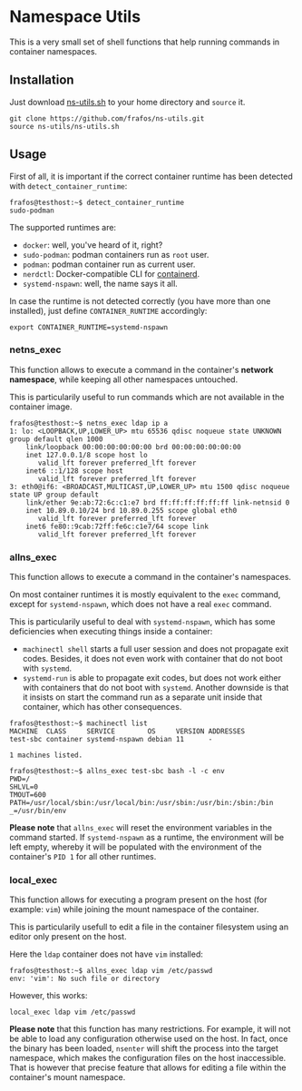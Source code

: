 # Namespace Utils

This is a very small set of shell functions that help running commands
in container namespaces.

## Installation

Just download [ns-utils.sh](ns-utils.sh) to your home directory and `source` it.

``` shell
git clone https://github.com/frafos/ns-utils.git
source ns-utils/ns-utils.sh
```

## Usage

First of all, it is important if the correct container runtime has been detected
with `detect_container_runtime`:

``` shell
frafos@testhost:~$ detect_container_runtime
sudo-podman
```

The supported runtimes are:
- `docker`: well, you've heard of it, right?
- `sudo-podman`: podman containers run as `root` user.
- `podman`: podman container run as current user.
- `nerdctl`: Docker-compatible CLI for [containerd](https://containerd.io/).
- `systemd-nspawn`: well, the name says it all.

In case the runtime is not detected correctly (you have more than one installed),
just define `CONTAINER_RUNTIME` accordingly:

``` shell
export CONTAINER_RUNTIME=systemd-nspawn
```

### netns_exec

This function allows to execute a command in the container's **network namespace**, while
keeping all other namespaces untouched.

This is particularily useful to run commands which are not available in the
container image.

``` shell
frafos@testhost:~$ netns_exec ldap ip a
1: lo: <LOOPBACK,UP,LOWER_UP> mtu 65536 qdisc noqueue state UNKNOWN group default qlen 1000
    link/loopback 00:00:00:00:00:00 brd 00:00:00:00:00:00
    inet 127.0.0.1/8 scope host lo
       valid_lft forever preferred_lft forever
    inet6 ::1/128 scope host 
       valid_lft forever preferred_lft forever
3: eth0@if6: <BROADCAST,MULTICAST,UP,LOWER_UP> mtu 1500 qdisc noqueue state UP group default 
    link/ether 9e:ab:72:6c:c1:e7 brd ff:ff:ff:ff:ff:ff link-netnsid 0
    inet 10.89.0.10/24 brd 10.89.0.255 scope global eth0
       valid_lft forever preferred_lft forever
    inet6 fe80::9cab:72ff:fe6c:c1e7/64 scope link 
       valid_lft forever preferred_lft forever
```


### allns_exec

This function allows to execute a command in the container's namespaces.

On most container runtimes it is mostly equivalent to the `exec` command, except
for `systemd-nspawn`, which does not have a real `exec` command.

This is particularily useful to deal with `systemd-nspawn`, which has some deficiencies when
executing things inside a container:
- `machinectl shell` starts a full user session and does not propagate exit codes. Besides, it
  does not even work with container that do not boot with `systemd`.
- `systemd-run` is able to propagate exit codes, but does not work either with containers that
  do not boot with `systemd`. Another downside is that it insists on start the command run
  as a separate unit inside that container, which has other consequences.

``` shell
frafos@testhost:~$ machinectl list
MACHINE  CLASS     SERVICE        OS     VERSION ADDRESSES
test-sbc container systemd-nspawn debian 11      -        

1 machines listed.

frafos@testhost:~$ allns_exec test-sbc bash -l -c env
PWD=/
SHLVL=0
TMOUT=600
PATH=/usr/local/sbin:/usr/local/bin:/usr/sbin:/usr/bin:/sbin:/bin
_=/usr/bin/env
```

**Please note** that `allns_exec` will reset the environment variables in the command started.
If `systemd-nspawn` as a runtime, the environment will be left empty, whereby it will be populated
with the environment of the container's `PID 1` for all other runtimes.


### local_exec

This function allows for executing a program present on the host (for example: `vim`)
while joining the mount namespace of the container.

This is particularily usefull to edit a file in the container filesystem using
an editor only present on the host.

Here the `ldap` container does not have `vim` installed:
``` shell
frafos@testhost:~$ allns_exec ldap vim /etc/passwd
env: 'vim': No such file or directory
```

However, this works:
``` shell
local_exec ldap vim /etc/passwd
```

**Please note** that this function has many restrictions. For example, it will not be
able to load any configuration otherwise used on the host. In fact, once the binary has
been loaded, `nsenter` will shift the process into the target namespace, which makes
the configuration files on the host inaccessible. That is however that precise feature
that allows for editing a file within the container's mount namespace.
